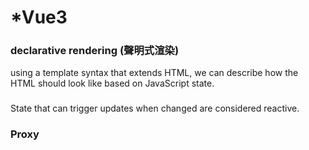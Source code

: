 # \*Vue3

### declarative rendering (聲明式渲染)

using a template syntax that extends HTML, we can describe how the HTML should look like based on JavaScript state.

###

State that can trigger updates when changed are considered reactive.

### Proxy
